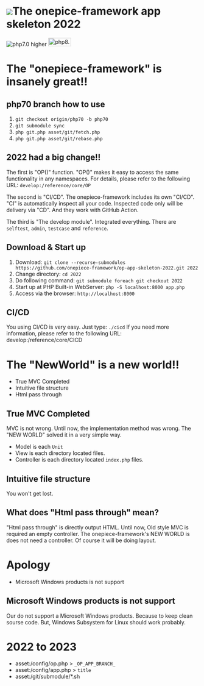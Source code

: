 <img src="https://user-images.githubusercontent.com/1668339/72398593-cb0d1900-3786-11ea-863c-418ff8d48f43.png"/>The onepice-framework app skeleton 2022
===

<div class="margin bottom 1">
  <img src="https://img.shields.io/badge/PHP-7.0_higher-brightgreen" alt="php7.0 higher"/>
  <img src="https://www.php.net/images/php8/logo_php8_2.svg" alt="php8.2" height="22" width="60"/>
</div>

# The "onepiece-framework" is insanely great!!

## php70 branch how to use

 1. `git checkout origin/php70 -b php70`
 2. `git submodule sync`
 3. `php git.php asset/git/fetch.php `
 4. `php git.php asset/git/rebase.php `

## 2022 had a big change!!

 The first is "OP()" function.
 "OP()" makes it easy to access the same functionality in any namespaces.
 For details, please refer to the following URL: `develop:/reference/core/OP`

 The second is "CI/CD".
 The onepiece-framework includes its own "CI/CD".
 "CI" is automatically inspect all your code.
 Inspected code only will be delivery via "CD".
 And they work with GitHub Action.

 The third is "The develop module".
 Integrated everything. There are `selftest`, `admin`, `testcase` and `reference`.

## Download & Start up

 1. Download: `git clone --recurse-submodules https://github.com/onepiece-framework/op-app-skeleton-2022.git 2022`
 2. Change directory: `cd 2022`
 3. Do following command: `git submodule foreach git checkout 2022`
 4. Start up at PHP Built-in WebServer: `php -S localhost:8000 app.php`
 5. Access via the browser: `http://localhost:8000`

## CI/CD

 You using CI/CD is very easy.
 Just type: `./cicd`
 If you need more information, please refer to the following URL: develop:/reference/core/CICD

# The "NewWorld" is a new world!!

 * True MVC Completed
 * Intuitive file structure
 * Html pass through

## True MVC Completed

 MVC is not wrong.
 Until now, the implementation method was wrong.
 The "NEW WORLD" solved it in a very simple way.

 * Model is each `Unit`
 * View is  each directory located files.
 * Controller is each directory located `index.php` files.

## Intuitive file structure

 You won't get lost.

## What does "Html pass through" mean?

 "Html pass through" is directly output HTML.
 Until now, Old style MVC is required an empty controller.
 The onepiece-framework's NEW WORLD is does not need a controller.
 Of course it will be doing layout.

# Apology

 * Microsoft Windows products is not support

## Microsoft Windows products is not support

 Our do not support a Microsoft Windows products.
 Because to keep clean sourse code.
 But, Windows Subsystem for Linux should work probably.

# 2022 to 2023

 * asset:/config/op.php  > `_OP_APP_BRANCH_`
 * asset:/config/app.php > `title`
 * asset:/git/submodule/*.sh
